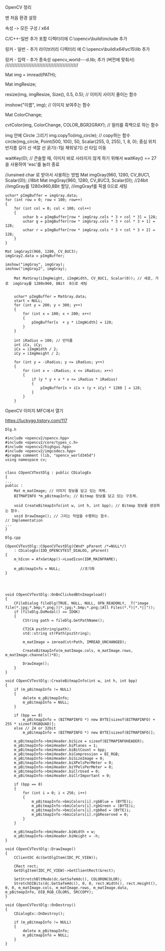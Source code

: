OpenCV 정리 

맨 처음 환경 설정

속성 -> 모든 구성 / x64

C/C++-일반 추가 포함 디렉터리에  C:\opencv\build\include 추가

링커 - 일반 - 추가 라이브러리 디렉터리 에 C:\opencv\build\x64\vc15\lib 추가

링커 - 입력 - 추가 종속성  opencv_world---d.lib; 추가 (버전에 맞춰서)
///////////////////////////////////////////////

Mat img =  imread(PATH);

Mat imgResize; 

resize(img, imgResize, Size(), 0.5, 0.5);   // 이미지 사이지 줄이는 함수

imshow("이름", img);     // 이미지 보여주는 함수


Mat ColorChange;

cvtColor(img, ColorChange, COLOR_BGR2GRAY); // 컬러를 흑백으로 하는 함수

img 안에 Circle 그리기
img.copyTo(img_circle);   // copy하는 함수
circle(img_circle, Point(500, 100),     50,           Scalar(255, 0, 255),    1,           		  8,      0);
                        중심 위치      반지름 길이        선 색깔          선 굵기(-1일 채워넣기)      선 타입  이동

waitKey(0);                                      // 콘솔할 때, 이미지 바로 사라지지 않게 하기 위해서
waitKey() == 27                                을 사용하여 'esc'를 눌러 종료


//unsined char 로 받아서 사용하는 방법
	Mat imgGray(960, 1280, CV_8UC1, Scalar(0)); //8bit
	Mat imgGray(960, 1280, CV_8UC3, Scalar(0)); //24bit
	//imgGray를 1280x960,8Bit 할당, 
	//imgGrayf를 픽셀 0으로 세팅
	
	uchar* pImgBuffer = imgGray.data;
	for (int row = 0; row < 100; row++)
	{
		for (int col = 0; col < 100; col++)
		{
			uchar b = pImgBuffer[row * imgGray.cols * 3 + col * 3] = 128;
			uchar g = pImgBuffer[row * imgGray.cols * 3 + col * 3 + 1] = 128;
			uchar r = pImgBuffer[row * imgGray.cols * 3 + col * 3 + 2] = 128;
		}
	}

	Mat imgGray2(960, 1280, CV_8UC3);
	imgGray2.data = pImgBuffer;

	imshow("imgGray", imgGray);
	imshow("imgGray2", imgGray);


```
	Mat MatGray(iImgHeight, iImgWidth, CV_8UC1, Scalar(0)); // 세로, 가로  imgGray를 1280x960, 8Bit  0으로 세팅


	uchar* pImgBuffer = MatGray.data;
	start = NULL;
	for (int y = 200; y < 300; y++)
	{
		for (int x = 100; x < 200; x++)
		{
			pImgBuffer[x  + y * iImgWidth] = 128;
		}
	}
	
	int iRadius = 100; // 반지름
	int iCx, iCy;
	iCx = iImgWidth / 2;
	iCy = iImgHeight / 2;

	for (int y = -iRadius; y <= iRadius; y++)
	{
		for (int x = -iRadius; x <= iRadius; x++)
		{
			if (y * y + x * x <= iRadius * iRadius)
			{
				pImgBuffer[x + iCx + (y + iCy) * 1280 ] = 128;
			}
		}
	}

```


OpenCV 이미지 MFC에서 열기 

https://luckygg.tistory.com/117

```
Dlg.h

#include <opencv2/opencv.hpp>
#include <opencv2/core/types_c.h>
#include <opencv2/highgui.hpp>
#include <opencv2/imgcodecs.hpp>
#pragma comment (lib, "opencv_world345d")
using namespace cv;


class COpenCVTestDlg : public CDialogEx
{
...
public :
	Mat m_matImage; // 이미지 정보를 담고 있는 객체.
	BITMAPINFO *m_pBitmapInfo; // Bitmap 정보를 담고 있는 구조체.

	void CreateBitmapInfo(int w, int h, int bpp); // Bitmap 정보를 생성하는 함수.
	void DrawImage(); // 그리는 작업을 수행하는 함수.
// Implementation
...
}

Dlg.cpp

COpenCVTestDlg::COpenCVTestDlg(CWnd* pParent /*=NULL*/)
	: CDialogEx(IDD_OPENCVTEST_DIALOG, pParent)
{
	m_hIcon = AfxGetApp()->LoadIcon(IDR_MAINFRAME);

	m_pBitmapInfo = NULL;         //초기화
}




void COpenCVTestDlg::OnBnClickedBtnImageload()
{
	CFileDialog fileDlg(TRUE, NULL, NULL, OFN_READONLY, _T("image file(*.jpg;*.bmp;*.png;)|*.jpg;*.bmp;*.png;|All Files(*.*)|*.*||"));
	if (fileDlg.DoModal() == IDOK)
	{
		CString path = fileDlg.GetPathName();

		CT2CA pszString(path);
		std::string strPath(pszString);

		m_matImage = imread(strPath, IMREAD_UNCHANGED);

		CreateBitmapInfo(m_matImage.cols, m_matImage.rows, m_matImage.channels()*8);

		DrawImage();
	}
}

void COpenCVTestDlg::CreateBitmapInfo(int w, int h, int bpp)
{
	if (m_pBitmapInfo != NULL)
	{
		delete m_pBitmapInfo;
		m_pBitmapInfo = NULL;
	}

	if (bpp == 8)
		m_pBitmapInfo = (BITMAPINFO *) new BYTE[sizeof(BITMAPINFO) + 255 * sizeof(RGBQUAD)];
	else // 24 or 32bit
		m_pBitmapInfo = (BITMAPINFO *) new BYTE[sizeof(BITMAPINFO)];

	m_pBitmapInfo->bmiHeader.biSize = sizeof(BITMAPINFOHEADER);
	m_pBitmapInfo->bmiHeader.biPlanes = 1;
	m_pBitmapInfo->bmiHeader.biBitCount = bpp;
	m_pBitmapInfo->bmiHeader.biCompression = BI_RGB;
	m_pBitmapInfo->bmiHeader.biSizeImage = 0;
	m_pBitmapInfo->bmiHeader.biXPelsPerMeter = 0;
	m_pBitmapInfo->bmiHeader.biYPelsPerMeter = 0;
	m_pBitmapInfo->bmiHeader.biClrUsed = 0;
	m_pBitmapInfo->bmiHeader.biClrImportant = 0;

	if (bpp == 8)
	{
		for (int i = 0; i < 256; i++)
		{
			m_pBitmapInfo->bmiColors[i].rgbBlue = (BYTE)i;
			m_pBitmapInfo->bmiColors[i].rgbGreen = (BYTE)i;
			m_pBitmapInfo->bmiColors[i].rgbRed = (BYTE)i;
			m_pBitmapInfo->bmiColors[i].rgbReserved = 0;
		}
	}
	
	m_pBitmapInfo->bmiHeader.biWidth = w;
	m_pBitmapInfo->bmiHeader.biHeight = -h;
}

void COpenCVTestDlg::DrawImage()
{
	CClientDC dc(GetDlgItem(IDC_PC_VIEW));

	CRect rect;
	GetDlgItem(IDC_PC_VIEW)->GetClientRect(&rect);

	SetStretchBltMode(dc.GetSafeHdc(), COLORONCOLOR);
	StretchDIBits(dc.GetSafeHdc(), 0, 0, rect.Width(), rect.Height(), 0, 0, m_matImage.cols, m_matImage.rows, m_matImage.data, m_pBitmapInfo, DIB_RGB_COLORS, SRCCOPY);
}

void COpenCVTestDlg::OnDestroy()
{
	CDialogEx::OnDestroy();

	if (m_pBitmapInfo != NULL)
	{
		delete m_pBitmapInfo;
		m_pBitmapInfo = NULL;
	}
}


